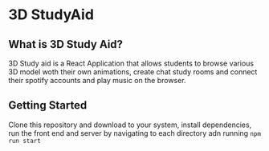# 3D StudyAid

## What is 3D Study Aid?
3D Study aid is a React Application that allows students to browse various 3D model woth their own animations, create chat study rooms and connect their spotify accounts and play music on the browser. 


## Getting Started
Clone this repository and download to your system, install dependencies, run the front end and server by navigating to each directory adn running `npm run start`
